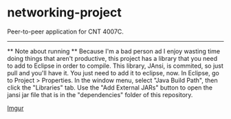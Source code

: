 networking-project
==================

Peer-to-peer application for CNT 4007C. 

-----
** Note about running **
Because I'm a bad person ad I enjoy wasting time doing things that aren't productive, this project has a library that you need to add to Eclipse in order to compile. This library, JAnsi, is commited, so just pull and you'll have it. 
You just need to add it to eclipse, now. In Eclipse, go to Project > Properties. In the window menu, select "Java Build Path", then click the "Libraries" tab. Use the "Add External JARs" button to open the jansi jar file that is in the "dependencies" folder of this repository. 

[Imgur](http://i.imgur.com/Gnhx1Mz.png)
